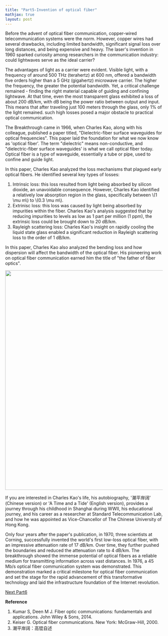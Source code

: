 ```yaml
---
title: "Part5-Invention of optical fiber"
mathjax: true
layout: post
---
```

Before the advent of optical fiber communication, copper-wired telecommunication systems were the norm. However, copper wires had several drawbacks, including limited bandwidth, significant signal loss over long distances, and being expensive and heavy. The laser's invention in 1960 sparked curiosity among researchers in the communication industry: could lightwaves serve as the ideal carrier?

The advantages of light as a carrier were evident. Visible light, with a frequency of around 500 THz (terahertz) at 600 nm, offered a bandwidth five orders higher than a 5 GHz (gigahertz) microwave carrier. The higher the frequency, the greater the potential bandwidth. Yet, a critical challenge remained - finding the right material capable of guiding and confining lightwave. At that time, even the most transparent glass exhibited a loss of about 200 dB/km, with dB being the power ratio between output and input. This means that after traveling just 100 meters through the glass, only 1% of the light remained. such high losses posed a major obstacle to practical optical communication. 

The Breakthrough came in 1966, when Charles Kao, along with his colleague, published a paper titled, "Dielectric-fiber surface waveguides for optical frequencies". This paper laid the foundation for what we now know as 'optical fiber'. The term "dielectric" means non-conductive, and "dielectric-fiber surface waveguides' is what we call optical fiber today. Optical fiber is a type of waveguide, essentially a tube or pipe, used to confine and guide light. 

In this paper, Charles Kao analyzed the loss mechanisms that plagued early optical fibers. He identified several key types of losses:

1. Intrinsic loss: this loss resulted from light being absorbed by silicon dioxide, an unavoidable consequence. However, Charles Kao identified a relatively low absorption region in the glass, specifically between \\(1 \mu m\\) to \\(0.3 \mu m\\).
2. Extrinisc loss: this loss was caused by light being absorbed by impurities within the fiber. Charles Kao's analysis suggested that by reducing impurities to levels as low as 1 part per million (1 ppm), the extrinsic loss could be brought down to 20 dB/km.
3. Rayleigh scattering loss: Charles Kao's insight on rapidly cooling the liquid state glass enabled a significant reduction in Rayleigh scattering loss to the order of 1 dB/km.

In this paper, Charles Kao also analyzed the bending loss and how dispersion will affect the bandwidth of the optical fiber. His pioneering work on optical fiber communication earned him the title  of "the father of fiber optics".

<div align="center">
<a href="url"><img src="https://raw.githubusercontent.com/haleywuhuan/profile/master/assets/blog5_fig1.jpg" align="center" width="700"></a>
</div>

If you are interested in Charles Kao's life, his autobiography, '潮平岸阔' (Chinese version) or 'A Time and a Tide' (English version), provides a journey through his childhood in Shanghai during WWII, his educational journey, and his career as a researcher at Standard Telecommunication Lab, and how he was appointed as Vice-Chancellor of The Chinese University of Hong Kong.

Only four years after the paper's publication, in 1970, three scientists at Corning, successfully invented the world's first low-loss optical fiber, with an impressive attenuation rate of 17 dB/km. Over time, they further pushed the boundaries and reduced the attenuation rate to 4 dB/km. The breakthrough showed the immense potential of optical fibers as a reliable medium for transmitting information across vast distances. In 1976, a 45 Mb/s optical fiber communication system was demonstrated. This demonstration marked a critical milestone for optical fiber communication and set the stage for the rapid advancement of this transformative technology and laid the infrastructure foundation of the Internet revolution.

[Next Part6](https://haleyhw.github.io/web/Part6-Principle-of-photodiode/)

**Reference**
1. Kumar S, Deen M J. Fiber optic communications: fundamentals and applications. John Wiley & Sons, 2014.
2. Keiser G. Optical fiber communications. New York: McGraw-Hill, 2000.
3. 潮平岸阔：高锟自述

